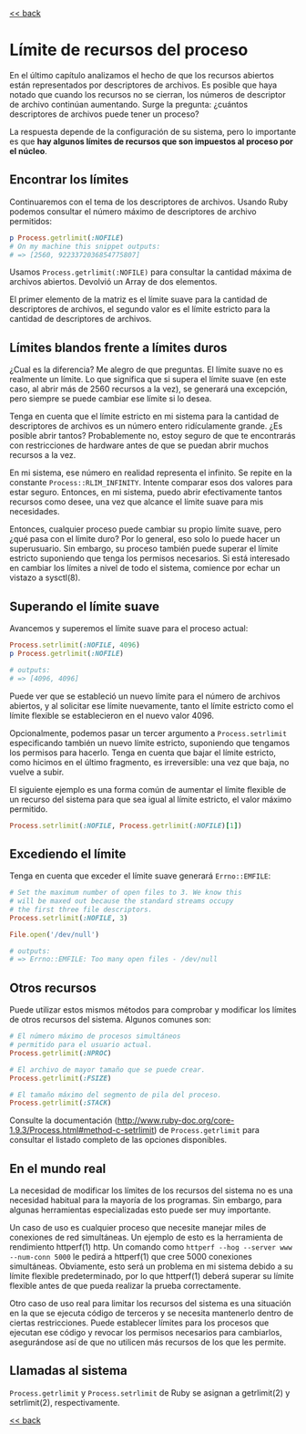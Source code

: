 [<< back](README.md)

# Límite de recursos del proceso

En el último capítulo analizamos el hecho de que los recursos abiertos están representados por descriptores de archivos. Es posible que haya notado que cuando los recursos no se cierran, los números de descriptor de archivo continúan aumentando. Surge la pregunta: ¿cuántos descriptores de archivos puede tener un proceso?

La respuesta depende de la configuración de su sistema, pero lo importante es que **hay algunos límites de recursos que son impuestos al proceso por el núcleo**.

## Encontrar los límites

Continuaremos con el tema de los descriptores de archivos. Usando Ruby podemos consultar el número máximo de descriptores de archivo permitidos:

```ruby
p Process.getrlimit(:NOFILE)
# On my machine this snippet outputs:
# => [2560, 9223372036854775807]
```

Usamos `Process.getrlimit(:NOFILE)` para consultar la cantidad máxima de archivos abiertos. Devolvió un Array de dos elementos.

El primer elemento de la matriz es el límite suave para la cantidad de descriptores de archivos, el segundo valor es el límite estricto para la cantidad de descriptores de archivos.

## Límites blandos frente a límites duros

¿Cual es la diferencia? Me alegro de que preguntas. El límite suave no es realmente un límite. Lo que significa que si supera el límite suave (en este caso, al abrir más de 2560 recursos a la vez), se generará una excepción, pero siempre se puede cambiar ese límite si lo desea.

Tenga en cuenta que el límite estricto en mi sistema para la cantidad de descriptores de archivos es un número entero ridículamente grande. ¿Es posible abrir tantos? Probablemente no, estoy seguro de que te encontrarás con restricciones de hardware antes de que se puedan abrir muchos recursos a la vez.

En mi sistema, ese número en realidad representa el infinito. Se repite en la constante `Process::RLIM_INFINITY`. Intente comparar esos dos valores para estar seguro. Entonces, en mi sistema, puedo abrir efectivamente tantos recursos como desee, una vez que alcance el límite suave para mis necesidades.

Entonces, cualquier proceso puede cambiar su propio límite suave, pero ¿qué pasa con el límite duro? Por lo general, eso solo lo puede hacer un superusuario. Sin embargo, su proceso también puede superar el límite estricto suponiendo que tenga los permisos necesarios. Si está interesado en cambiar los límites a nivel de todo el sistema, comience por echar un vistazo a sysctl(8).

## Superando el límite suave

Avancemos y superemos el límite suave para el proceso actual:

```ruby
Process.setrlimit(:NOFILE, 4096)
p Process.getrlimit(:NOFILE)

# outputs:
# => [4096, 4096]
```

Puede ver que se estableció un nuevo límite para el número de archivos abiertos, y al solicitar ese límite nuevamente, tanto el límite estricto como el límite flexible se establecieron en el nuevo valor 4096.

Opcionalmente, podemos pasar un tercer argumento a `Process.setrlimit` especificando también un nuevo límite estricto, suponiendo que tengamos los permisos para hacerlo. Tenga en cuenta que bajar el límite estricto, como hicimos en el último fragmento, es irreversible: una vez que baja, no vuelve a subir.

El siguiente ejemplo es una forma común de aumentar el límite flexible de un recurso del sistema para que sea igual al límite estricto, el valor máximo permitido.

```ruby
Process.setrlimit(:NOFILE, Process.getrlimit(:NOFILE)[1])
```

## Excediendo el límite

Tenga en cuenta que exceder el límite suave generará `Errno::EMFILE`:

```ruby
# Set the maximum number of open files to 3. We know this
# will be maxed out because the standard streams occupy
# the first three file descriptors.
Process.setrlimit(:NOFILE, 3)

File.open('/dev/null')

# outputs:
# => Errno::EMFILE: Too many open files - /dev/null
```

## Otros recursos

Puede utilizar estos mismos métodos para comprobar y modificar los límites de otros recursos del sistema. Algunos comunes son:

```ruby
# El número máximo de procesos simultáneos
# permitido para el usuario actual.
Process.getrlimit(:NPROC)

# El archivo de mayor tamaño que se puede crear.
Process.getrlimit(:FSIZE)

# El tamaño máximo del segmento de pila del proceso.
Process.getrlimit(:STACK)
```

Consulte la documentación (http://www.ruby-doc.org/core-1.9.3/Process.html#method-c-setrlimit) de `Process.getrlimit` para consultar el listado completo de las opciones disponibles.

## En el mundo real

La necesidad de modificar los límites de los recursos del sistema no es una necesidad habitual para la mayoría de los programas. Sin embargo, para algunas herramientas especializadas esto puede ser muy importante.

Un caso de uso es cualquier proceso que necesite manejar miles de conexiones de red simultáneas. Un ejemplo de esto es la herramienta de rendimiento httperf(1) http. Un comando como `httperf --hog --server www --num-conn 5000` le pedirá a httperf(1) que cree 5000 conexiones simultáneas. Obviamente, esto será un problema en mi sistema debido a su límite flexible predeterminado, por lo que httperf(1) deberá superar su límite flexible antes de que pueda realizar la prueba correctamente.

Otro caso de uso real para limitar los recursos del sistema es una situación en la que se ejecuta código de terceros y se necesita mantenerlo dentro de ciertas restricciones. Puede establecer límites para los procesos que ejecutan ese código y revocar los permisos necesarios para cambiarlos, asegurándose así de que no utilicen más recursos de los que les permite.

## Llamadas al sistema

`Process.getrlimit` y `Process.setrlimit` de Ruby se asignan a getrlimit(2) y setrlimit(2), respectivamente.

[<< back](README.md)
